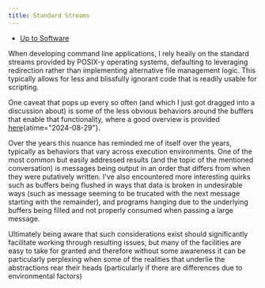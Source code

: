 ```yaml
---
title: Standard Streams
---
```


- [Up to Software](software)

When developing command line applications,
I rely heaily on the standard streams provided by POSIX-y operating systems,
defaulting to leveraging redirection rather than implementing alternative
file management logic. This typically allows for less and blissfully ignorant
code that is readily usable for scripting.

One caveat that pops up every so often (and which I just got dragged into
a discussion about) is some of the less obvious behaviors around the
buffers that enable that functionality, where a good overview is provided
[here](http://www.pixelbeat.org/programming/stdio_buffering/ "stdio buffering"){atime="2024-08-29"}.

Over the years this nuance has reminded me of itself over the years, typically as
behaviors that vary across execution environments.
One of the most common but easily addressed results (and the topic of the mentioned
conversation) is messages being output in an order that differs from when they
were putatively written. I've also encountered more interesting quirks such as
buffers being flushed in ways that data is broken in undesirable ways
(such as message seeming to be trucated with the next message starting with
the remainder), and programs hanging due to the underlying buffers being filled
and not properly consumed when passing a large message.

Ultimately being aware that such considerations exist should significantly facilitate
working through resulting issues, but many of the facilities are easy to take
for granted and therefore without some awareness it can be particularly
perplexing when some of the realities that
underlie the abstractions rear their heads (particularly if there are
differences due to environmental factors)
